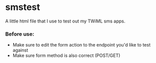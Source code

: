 smstest
=======

A little html file that I use to test out my TWiML sms apps.

### Before use:
* Make sure to edit the form action to the endpoint you'd like to test against
* Make sure form method is also correct (POST/GET)
